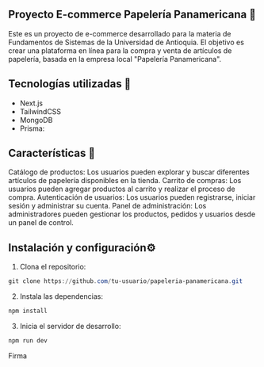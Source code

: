 ## Proyecto E-commerce Papelería Panamericana 🛒
Este es un proyecto de e-commerce desarrollado para la materia de Fundamentos de Sistemas de la Universidad de Antioquia. El objetivo es crear una plataforma en línea para la compra y venta de artículos de papelería, basada en la empresa local "Papelería Panamericana".

## Tecnologías utilizadas 🧰
- Next.js
- TailwindCSS
- MongoDB
- Prisma:

## Características 👀
Catálogo de productos: Los usuarios pueden explorar y buscar diferentes artículos de papelería disponibles en la tienda.
Carrito de compras: Los usuarios pueden agregar productos al carrito y realizar el proceso de compra.
Autenticación de usuarios: Los usuarios pueden registrarse, iniciar sesión y administrar su cuenta.
Panel de administración: Los administradores pueden gestionar los productos, pedidos y usuarios desde un panel de control.

## Instalación y configuración⚙️
1. Clona el repositorio:
```powershell
git clone https://github.com/tu-usuario/papeleria-panamericana.git
```
2. Instala las dependencias:
```powershell
npm install
```
3. Inicia el servidor de desarrollo:
```powershell
npm run dev
```

Firma